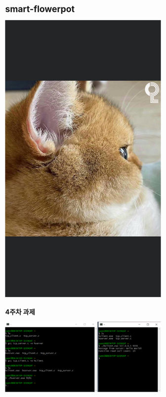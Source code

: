 # smart-flowerpot

<img width="" height="" src="./pic/고양이 사진.jpg"></img>

## 4주차 과제
<img width="" height="" src="./pic/4주차 과제.png"></img>


